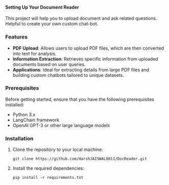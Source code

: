 #### Setting Up Your Document Reader

This project will help you to upload document and ask related questions. Helpful to create your own custom chat-bot.

### Features
- **PDF Upload**: Allows users to upload PDF files, which are then converted into text for analysis.
- **Information Extraction**: Retrieves specific information from uploaded documents based on user queries.
- **Applications**:  Ideal for extracting details from large PDF files and building custom chatbots tailored to unique datasets.

### Prerequisites
Before getting started, ensure that you have the following prerequisites installed:
- Python 3.x
- LangChain framework
- OpenAI GPT-3 or other large language models
 
### Installation
1. Clone the repository to your local machine:
   ```
   git clone https://github.com/HarshJAISWAL0011/DocReader.git
   ```

2. Install the required dependencies:
   ```
   pip install -r requirements.txt
   ```

